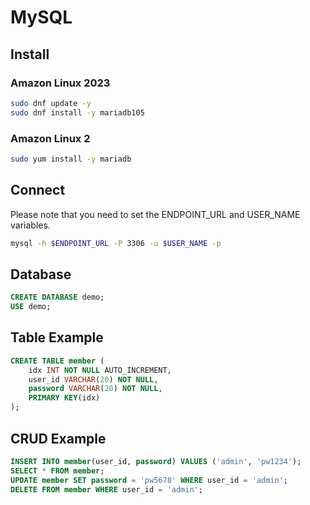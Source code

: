 # MySQL
## Install
### Amazon Linux 2023
``` bash
sudo dnf update -y
sudo dnf install -y mariadb105
```
### Amazon Linux 2
``` bash
sudo yum install -y mariadb
```
## Connect
Please note that you need to set the ENDPOINT_URL and USER_NAME variables.
``` bash
mysql -h $ENDPOINT_URL -P 3306 -u $USER_NAME -p
```
## Database
``` sql
CREATE DATABASE demo;
USE demo;
```
## Table Example
``` sql
CREATE TABLE member (
	idx INT NOT NULL AUTO_INCREMENT,
	user_id VARCHAR(20) NOT NULL,
	password VARCHAR(20) NOT NULL,
	PRIMARY KEY(idx)
);
```
## CRUD Example
``` sql
INSERT INTO member(user_id, password) VALUES ('admin', 'pw1234');
SELECT * FROM member;
UPDATE member SET password = 'pw5678' WHERE user_id = 'admin';
DELETE FROM member WHERE user_id = 'admin';
```